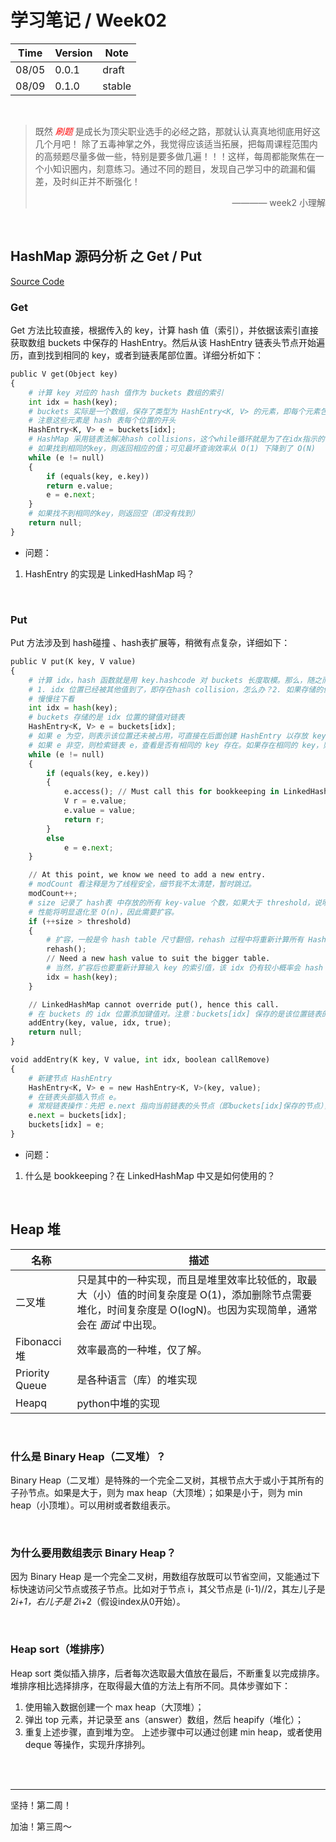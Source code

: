 # 学习笔记 / Week02

|Time|Version|Note|
|---|---|---|
|08/05|0.0.1|draft|
|08/09|0.1.0|stable|

</br>


> 既然 <font color=red>*刷题*</font> 是成长为顶尖职业选手的必经之路，那就认认真真地彻底用好这几个月吧！
> 除了五毒神掌之外，我觉得应该适当拓展，把每周课程范围内的高频题尽量多做一些，特别是要多做几遍！！！这样，每周都能聚焦在一个小知识圈内，刻意练习。通过不同的题目，发现自己学习中的疏漏和偏差，及时纠正并不断强化！
> 
> <p align="right">———— week2 小理解</p>

</br>

## HashMap 源码分析 之 Get / Put

[Source Code](http://developer.classpath.org/doc/java/util/HashMap-source.html)

### Get

Get 方法比较直接，根据传入的 key，计算 hash 值（索引），并依据该索引直接获取数组 buckets 中保存的 HashEntry。然后从该 HashEntry 链表头节点开始遍历，直到找到相同的 key，或者到链表尾部位置。详细分析如下：
```python
public V get(Object key)
{
    # 计算 key 对应的 hash 值作为 buckets 数组的索引
    int idx = hash(key);
    # buckets 实际是一个数组，保存了类型为 HashEntry<K, V> 的元素，即每个元素包含了键值对
    # 注意这些元素是 hash 表每个位置的开头
    HashEntry<K, V> e = buckets[idx];
    # HashMap 采用链表法解决hash collisions，这个while循环就是为了在idx指示的链表中，找到对应的key
    # 如果找到相同的key，则返回相应的值；可见最坏查询效率从 O(1) 下降到了 O(N)
    while (e != null)
    {
        if (equals(key, e.key))
        return e.value;
        e = e.next;
    }
    # 如果找不到相同的key，则返回空（即没有找到）
    return null;
}
```
* 问题：
1. HashEntry 的实现是 LinkedHashMap 吗？

</br>

### Put

Put 方法涉及到 hash碰撞 、hash表扩展等，稍微有点复杂，详细如下：
```python
public V put(K key, V value)
{
    # 计算 idx，hash 函数就是用 key.hashcode 对 buckets 长度取模。那么，随之而来有两个点值得思考：
    # 1. idx 位置已经被其他值到了，即存在hash collision，怎么办？2. 如果存储的值过多，hash 冲突发生的概率大，平均检索效率明显下滑到 O(n) 如何优化？
    # 慢慢往下看
    int idx = hash(key);
    # buckets 存储的是 idx 位置的键值对链表
    HashEntry<K, V> e = buckets[idx];
    # 如果 e 为空，则表示该位置还未被占用，可直接在后面创建 HashEntry 以存放 key-value；
    # 如果 e 非空，则检索链表 e，查看是否有相同的 key 存在。如果存在相同的 key，则覆盖其原本的 value。
    while (e != null)
    {
        if (equals(key, e.key))
        {
            e.access(); // Must call this for bookkeeping in LinkedHashMap.
            V r = e.value;
            e.value = value;
            return r;
        }
        else
            e = e.next;
    }

    // At this point, we know we need to add a new entry.
    # modCount 看注释是为了线程安全，细节我不太清楚，暂时跳过。
    modCount++;
    # size 记录了 hash表 中存放的所有 key-value 个数，如果大于 threshold，说明该表 hash collisions 发生的概率较高，
    # 性能将明显退化至 O(n)，因此需要扩容。
    if (++size > threshold)
    {
        # 扩容，一般是令 hash table 尺寸翻倍，rehash 过程中将重新计算所有 HashEntry 的索引值。
        rehash();
        // Need a new hash value to suit the bigger table.
        # 当然，扩容后也要重新计算输入 key 的索引值，该 idx 仍有较小概率会 hash 冲突，但扩容后整个 hash 表的平均时间复杂度回到 O(1)
        idx = hash(key);
    }

    // LinkedHashMap cannot override put(), hence this call.
    # 在 buckets 的 idx 位置添加键值对。注意：buckets[idx] 保存的是该位置链表的头节点
    addEntry(key, value, idx, true);
    return null;
}

void addEntry(K key, V value, int idx, boolean callRemove)
{
    # 新建节点 HashEntry
    HashEntry<K, V> e = new HashEntry<K, V>(key, value);
    # 在链表头部插入节点 e。
    # 常规链表操作：先把 e.next 指向当前链表的头节点（即buckets[idx]保存的节点），然后把 e 作为头节点保存到 buckets[idx] 中（覆盖原来的值）
    e.next = buckets[idx];
    buckets[idx] = e;
}
```
* 问题：
1. 什么是 bookkeeping？在 LinkedHashMap 中又是如何使用的？

</br>

## Heap 堆

|名称|描述|
|---|---|
|二叉堆|只是其中的一种实现，而且是堆里效率比较低的，取最大（小）值的时间复杂度是 O(1)，添加删除节点需要堆化，时间复杂度是 O(logN)。也因为实现简单，通常会在 *面试* 中出现。|
|Fibonacci堆|效率最高的一种堆，仅了解。|
|Priority Queue|是各种语言（库）的堆实现|
|Heapq|python中堆的实现|

</br>

### 什么是 Binary Heap（二叉堆）？

Binary Heap（二叉堆）是特殊的一个完全二叉树，其根节点大于或小于其所有的子孙节点。如果是大于，则为 max heap（大顶堆）；如果是小于，则为 min heap（小顶堆）。可以用树或者数组表示。

</br>

### 为什么要用数组表示 Binary Heap？
因为 Binary Heap 是一个完全二叉树，用数组存放既可以节省空间，又能通过下标快速访问父节点或孩子节点。比如对于节点 i，其父节点是 (i-1)//2，其左儿子是 2*i+1，右儿子是 2*i+2（假设index从0开始）。

</br>

### Heap sort（堆排序）
Heap sort 类似插入排序，后者每次选取最大值放在最后，不断重复以完成排序。堆排序相比选择排序，在取得最大值的方法上有所不同。具体步骤如下：
1. 使用输入数据创建一个 max heap（大顶堆）；
2. 弹出 top 元素，并记录至 ans（answer）数组，然后 heapify（堆化）；
3. 重复上述步骤，直到堆为空。
上述步骤中可以通过创建 min heap，或者使用 deque 等操作，实现升序排列。

</br>

</br>

----
坚持！第二周！

加油！第三周～
